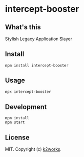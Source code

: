 # intercept-booster

## What's this

Stylish Legacy Application Slayer

## Install

```
npm install intercept-booster
```

## Usage

```js
npx intercept-booster
```

## Development

```
npm install
npm start
```

## License

MIT. Copyright (c) [k2works](http://feross.org).